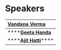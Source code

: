 # Speakers

| **​**[**Vandana Verma**](https://twitter.com/infosecVandana)**​** |
| :--- |
| \*\*\*\*[**Geeta Handa**](https://twitter.com/handa_geeta)**​** |
| \*\*\*\*[**Ajit Hatti**](https://twitter.com/ajithatti)\*\*\*\* |



